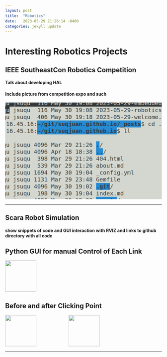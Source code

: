 ```yaml
---
layout: post
title:  "Robotics"
date:   2023-05-29 21:26:14 -0400
categories: jekyll update
---
```


# Interesting Robotics Projects


## IEEE SoutheastCon Robotics Competition
#### Talk about developing HAL
#### Include picture from competition expo and such

![test](/docs/assets/img/test.png)

***
## Scara Robot Simulation
#### show snippets of code and GUI interaction with RVIZ and links to github directory with all code


## Python GUI for manual Control of Each Link
<img src= "https://suqjuan.github.io/docs/assets/img/scaraGUI.png" width="100" height="100"/>


## Before and after Clicking Point
<img src= "https://suqjuan.github.io/docs/assets/img/scaraBefore.png" width="100" height="100"/>
<img src= "https://suqjuan.github.io/docs/assets/img/scaraAfter.png"  width="100" height="100" style="margin-left:100px;"/>

***

